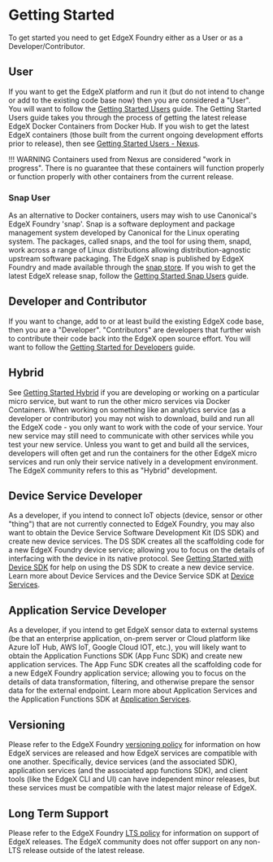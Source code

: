 # Getting Started

To get started you need to get EdgeX Foundry either as a User or as a
Developer/Contributor.

## User

If you want to get the EdgeX platform and run it (but do not
intend to change or add to the existing code base now) then you
are considered a "User". You will want to follow the
[Getting Started Users](./Ch-GettingStartedUsers.md) guide. The
Getting Started Users guide takes you through the process of getting
the latest release EdgeX Docker Containers from Docker Hub. If you wish
to get the latest EdgeX containers (those built from the current ongoing
development efforts prior to release), then see
[Getting Started Users - Nexus](./Ch-GettingStartedUsersNexus.md). 

!!! WARNING
    Containers used from Nexus are considered "work in progress". There is no guarantee
    that these containers will function properly or function properly with
    other containers from the current release.

### Snap User

As an alternative to Docker containers, users may wish to use Canonical's EdgeX Foundry 'snap'.  Snap is a software deployment and package management system developed by Canonical for the Linux operating system. The packages, called snaps, and the tool for using them, snapd, work across a range of Linux distributions allowing distribution-agnostic upstream software packaging. The EdgeX snap is published by EdgeX Foundry and made available through the [snap store](https://snapcraft.io/edgexfoundry). If you wish to get the latest EdgeX release snap, follow the [Getting Started Snap Users](./Ch-GettingStartedSnapUsers.md) guide.

## Developer and Contributor

If you want to change, add to or at least build the existing EdgeX code
base, then you are a "Developer". "Contributors" are
developers that further wish to contribute their code back into the
EdgeX open source effort. You will want to follow the
[Getting Started for Developers](./Ch-GettingStartedDevelopers.md) guide.

## Hybrid

See [Getting Started Hybrid](./Ch-GettingStartedHybrid.md) if you
are developing or working on a particular micro service, but want to run
the other micro services via Docker Containers. When working on
something like an analytics service (as a developer or contributor) you
may not wish to download, build and run all the EdgeX code - you only
want to work with the code of your service. Your new service may still
need to communicate with other services while you test your new service.
Unless you want to get and build all the services, developers will often
get and run the containers for the other EdgeX micro services and run
only their service natively in a development environment. The EdgeX
community refers to this as "Hybrid" development.

## Device Service Developer

As a developer, if you intend to connect IoT objects (device, sensor or
other "thing") that are not currently connected to EdgeX Foundry, you
may also want to obtain the Device Service Software Development Kit (DS
SDK) and create new device services. The DS SDK creates all the
scaffolding code for a new EdgeX Foundry device service; allowing you to
focus on the details of interfacing with the device in its native
protocol. See [Getting Started with Device SDK](./Ch-GettingStartedSDK.md)
for help on using the DS SDK to create a new device service. Learn more
about Device Services and the Device Service SDK at
[Device Services](../microservices/device/Ch-DeviceServices.md).

## Application Service Developer

As a developer, if you intend to get EdgeX sensor data to external
systems (be that an enterprise application, on-prem server or Cloud
platform like Azure IoT Hub, AWS IoT, Google Cloud IOT, etc.), you will
likely want to obtain the Application Functions SDK (App Func SDK) and
create new application services. The App Func SDK creates all the
scaffolding code for a new EdgeX Foundry application service; allowing
you to focus on the details of data transformation, filtering, and
otherwise prepare the sensor data for the external endpoint. Learn more
about Application Services and the Application Functions SDK at
[Application Services](../microservices/application/ApplicationServices.md).

## Versioning

Please refer to the EdgeX Foundry [versioning policy](https://wiki.edgexfoundry.org/pages/viewpage.action?pageId=21823969) for information on how EdgeX services are released and how EdgeX services are compatible with one another.  Specifically, device services (and the associated SDK), application services (and the associated app functions SDK), and client tools (like the EdgeX CLI and UI) can have independent minor releases, but these services must be compatible with the latest major release of EdgeX.

## Long Term Support

Please refer to the EdgeX Foundry [LTS policy](https://wiki.edgexfoundry.org/display/FA/Long+Term+Support) for information on support of EdgeX releases. The EdgeX community does not offer support on any non-LTS release outside of the latest release.